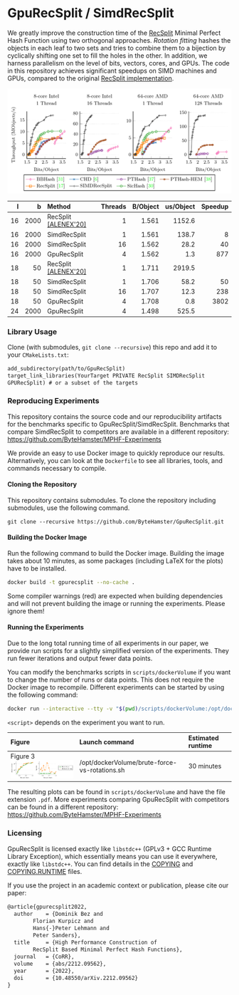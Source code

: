# GpuRecSplit / SimdRecSplit

We greatly improve the construction time of the [RecSplit](https://arxiv.org/abs/1910.06416) Minimal Perfect Hash Function using two orthogonal approaches.
*Rotation fitting* hashes the objects in each leaf to two sets and tries to combine them to a bijection by cyclically shifting one set to fill the holes in the other.
In addition, we harness parallelism on the level of bits, vectors, cores, and GPUs.
The code in this repository achieves significant speedups on SIMD machines and GPUs, compared
to the original [RecSplit implementation](https://github.com/vigna/sux/blob/master/sux/function/RecSplit.hpp).

<img src="https://raw.githubusercontent.com/ByteHamster/GpuRecSplit/main/plots.png" alt="Plots preview" />

| l | b | Method | Threads | B/Object | us/Object | Speedup |
|---:|---:|:---|---:|---:|---:|---:|
| 16 | 2000 | RecSplit [\[ALENEX'20\]](https://arxiv.org/abs/1910.06416) | 1 | 1.561 | 1152.6 |  |
| 16 | 2000 | SimdRecSplit | 1 | 1.561 | 138.7 | 8 |
| 16 | 2000 | SimdRecSplit | 16 | 1.562 | 28.2 | 40 |
| 16 | 2000 | GpuRecSplit | 4 | 1.562 | 1.3 | 877 |
| 18 | 50 | RecSplit [\[ALENEX'20\]](https://arxiv.org/abs/1910.06416) | 1 | 1.711 | 2919.5 |  |
| 18 | 50 | SimdRecSplit | 1 | 1.706 | 58.2 | 50 |
| 18 | 50 | SimdRecSplit | 16 | 1.707 | 12.3 | 238 |
| 18 | 50 | GpuRecSplit | 4 | 1.708 | 0.8 | 3802 |
| 24 | 2000 | GpuRecSplit | 4 | 1.498 | 525.5 |  |
    
### Library Usage

Clone (with submodules, `git clone --recursive`) this repo and add it to your `CMakeLists.txt`:

```
add_subdirectory(path/to/GpuRecSplit)
target_link_libraries(YourTarget PRIVATE RecSplit SIMDRecSplit GPURecSplit) # or a subset of the targets
```

### Reproducing Experiments

This repository contains the source code and our reproducibility artifacts for the benchmarks specific to GpuRecSplit/SimdRecSplit.
Benchmarks that compare SimdRecSplit to competitors are available in a different repository: https://github.com/ByteHamster/MPHF-Experiments

We provide an easy to use Docker image to quickly reproduce our results.
Alternatively, you can look at the `Dockerfile` to see all libraries, tools, and commands necessary to compile.

#### Cloning the Repository

This repository contains submodules.
To clone the repository including submodules, use the following command.

```
git clone --recursive https://github.com/ByteHamster/GpuRecSplit.git
```

#### Building the Docker Image

Run the following command to build the Docker image.
Building the image takes about 10 minutes, as some packages (including LaTeX for the plots) have to be installed.

```bash
docker build -t gpurecsplit --no-cache .
```

Some compiler warnings (red) are expected when building dependencies and will not prevent building the image or running the experiments.
Please ignore them!

#### Running the Experiments
Due to the long total running time of all experiments in our paper, we provide run scripts for a slightly simplified version of the experiments.
They run fewer iterations and output fewer data points.

You can modify the benchmarks scripts in `scripts/dockerVolume` if you want to change the number of runs or data points.
This does not require the Docker image to recompile.
Different experiments can be started by using the following command:

```bash
docker run --interactive --tty -v "$(pwd)/scripts/dockerVolume:/opt/dockerVolume" gpurecsplit /opt/dockerVolume/<script>.sh
```

`<script>` depends on the experiment you want to run.

| Figure                                                               | Launch command                                | Estimated runtime  |
| :------------------------------------------------------------------- | :-------------------------------------------- | :----------------- |
| Figure 3 <br /><img src="preview-gpurecsplit-figure-3.png" width="300"/> | /opt/dockerVolume/brute-force-vs-rotations.sh | 30 minutes         |

The resulting plots can be found in `scripts/dockerVolume` and have the file extension `.pdf`.
More experiments comparing GpuRecSplit with competitors can be found in a different repository: https://github.com/ByteHamster/MPHF-Experiments

### Licensing
GpuRecSplit is licensed exactly like `libstdc++` (GPLv3 + GCC Runtime Library Exception), which essentially means you can use it everywhere, exactly like `libstdc++`.
You can find details in the [COPYING](/COPYING) and [COPYING.RUNTIME](/COPYING.RUNTIME) files.

If you use the project in an academic context or publication, please cite our paper:

```
@article{gpurecsplit2022,
  author    = {Dominik Bez and
        Florian Kurpicz and
        Hans{-}Peter Lehmann and
        Peter Sanders},
  title     = {High Performance Construction of
        RecSplit Based Minimal Perfect Hash Functions},
  journal   = {CoRR},
  volume    = {abs/2212.09562},
  year      = {2022},
  doi       = {10.48550/arXiv.2212.09562}
}
```
